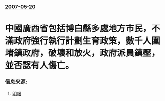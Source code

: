 ### [2007-05-20](/news/2007/05/20/index.md)

##### 
# 中國廣西省包括博白縣多處地方市民，不滿政府強行執行計劃生育政策，數千人圍堵鎮政府，破壞和放火，政府派員鎮壓，並否認有人傷亡。




### 信息来源:

1. [明報](https://web.archive.org/web/20070523115131/http://hk.news.yahoo.com/070520/12/27se9.html)
